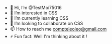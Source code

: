 - 👋 Hi, I’m @TestMoi75016
- 👀 I’m interested in CSS
- 🌱 I’m currently learning CSS
- 💞️ I’m looking to collaborate on CSS 
- 📫 How to reach me compteleoleo@gmail.com
- ⚡ Fun fact: Well I'm thinking about it !

<!---
TestMoi75016/TestMoi75016 is a ✨ special ✨ repository because its `README.md` (this file) appears on your GitHub profile.
You can click the Preview link to take a look at your changes.
--->
